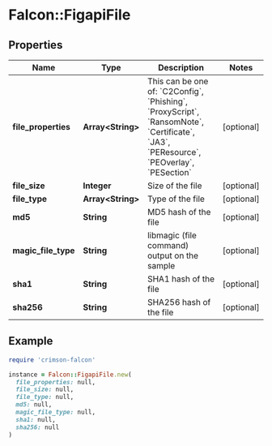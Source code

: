 # Falcon::FigapiFile

## Properties

| Name | Type | Description | Notes |
| ---- | ---- | ----------- | ----- |
| **file_properties** | **Array&lt;String&gt;** | This can be one of: &#x60;C2Config&#x60;, &#x60;Phishing&#x60;, &#x60;ProxyScript&#x60;, &#x60;RansomNote&#x60;, &#x60;Certificate&#x60;, &#x60;JA3&#x60;, &#x60;PEResource&#x60;, &#x60;PEOverlay&#x60;, &#x60;PESection&#x60; | [optional] |
| **file_size** | **Integer** | Size of the file | [optional] |
| **file_type** | **Array&lt;String&gt;** | Type of the file | [optional] |
| **md5** | **String** | MD5 hash of the file | [optional] |
| **magic_file_type** | **String** | libmagic (file command) output on the sample | [optional] |
| **sha1** | **String** | SHA1 hash of the file | [optional] |
| **sha256** | **String** | SHA256 hash of the file | [optional] |

## Example

```ruby
require 'crimson-falcon'

instance = Falcon::FigapiFile.new(
  file_properties: null,
  file_size: null,
  file_type: null,
  md5: null,
  magic_file_type: null,
  sha1: null,
  sha256: null
)
```

